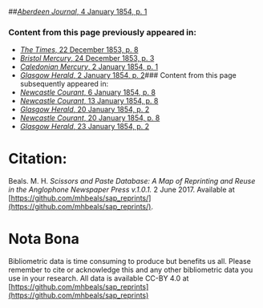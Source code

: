 ##[*Aberdeen Journal*, 4 January 1854, p. 1](https://mhbeals.github.io/sap_html/Aberdeen-Journal/Aberdeen-Journal-4-January-1854-p-1)

### Content from this page previously appeared in:
+ [*The Times*, 22 December 1853, p. 8](https://mhbeals.github.io/sap_html/The-Times/The-Times-22-December-1853-p-8)
+ [*Bristol Mercury*, 24 December 1853, p. 3](https://mhbeals.github.io/sap_html/Bristol-Mercury/Bristol-Mercury-24-December-1853-p-3)
+ [*Caledonian Mercury*, 2 January 1854, p. 1](https://mhbeals.github.io/sap_html/Caledonian-Mercury/Caledonian-Mercury-2-January-1854-p-1)
+ [*Glasgow Herald*, 2 January 1854, p. 2](https://mhbeals.github.io/sap_html/Glasgow-Herald/Glasgow-Herald-2-January-1854-p-2)### Content from this page subsequently appeared in:
+ [*Newcastle Courant*, 6 January 1854, p. 8](https://mhbeals.github.io/sap_html/Newcastle-Courant/Newcastle-Courant-6-January-1854-p-8)
+ [*Newcastle Courant*, 13 January 1854, p. 8](https://mhbeals.github.io/sap_html/Newcastle-Courant/Newcastle-Courant-13-January-1854-p-8)
+ [*Glasgow Herald*, 20 January 1854, p. 2](https://mhbeals.github.io/sap_html/Glasgow-Herald/Glasgow-Herald-20-January-1854-p-2)
+ [*Newcastle Courant*, 20 January 1854, p. 8](https://mhbeals.github.io/sap_html/Newcastle-Courant/Newcastle-Courant-20-January-1854-p-8)
+ [*Glasgow Herald*, 23 January 1854, p. 2](https://mhbeals.github.io/sap_html/Glasgow-Herald/Glasgow-Herald-23-January-1854-p-2)
                    
# Citation: 

Beals. M. H. *Scissors and Paste Database: A Map of Reprinting and Reuse in the Anglophone Newspaper Press v.1.0.1.* 2 June 2017. Available at [https://github.com/mhbeals/sap_reprints/](https://github.com/mhbeals/sap_reprints/). 
                    
# Nota Bona

Bibliometric data is time consuming to produce but benefits us all. Please remember to cite or acknowledge this and any other bibliometric data you use in your research. All data is available CC-BY 4.0 at [https://github.com/mhbeals/sap_reprints](https://github.com/mhbeals/sap_reprints)